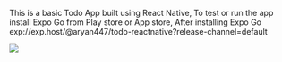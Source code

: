 This is a basic Todo App built using React Native,
To test or run the app install Expo Go from Play store or App store,
After installing Expo Go 
exp://exp.host/@aryan447/todo-reactnative?release-channel=default

[![](https://s18955.pcdn.co/wp-content/uploads/2018/02/github.png)](https://github.com/user/repository/subscription)

